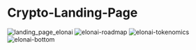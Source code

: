 ﻿# Crypto-Landing-Page
![landing_page_elonai](https://user-images.githubusercontent.com/75716671/232325309-5276eb67-9b90-41ab-bfa4-7527bf6de7ee.png)
![elonai-roadmap](https://user-images.githubusercontent.com/75716671/232325632-89552ce9-7b8d-460e-bb4a-1d720c0652e2.png)
![elonai-tokenomics](https://user-images.githubusercontent.com/75716671/232325633-775071ce-b8ad-41c2-b6a3-853b4ab1d521.png)
![elonai-bottom](https://user-images.githubusercontent.com/75716671/232325634-c8f862f2-ce98-46d6-a633-52d595f1380c.png)
